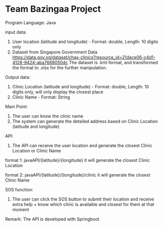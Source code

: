# Team Bazingaa Project

Program Language: 
Java

input data: 
1. User location (latitude and longitude) - Format: double, Length: 10 digits only
2. Dataset from Singapore Government Data
https://data.gov.sg/dataset/chas-clinics?resource_id=21dace06-c4d1-4128-9424-aba7668050dc
The dataset is .kml format, and transformed the format to .xlsx for the further manipulation.

Output data:
1. Clinic Location (latitude and longitude) - Format: double, Length: 10 digits only, will only display the closest place
2. Clinic Name - Format: String

Main Point:
1. The user can know the clinic name
2. The system can generate the detailed address based on Clinic Location (latitude and longitude)

API:
1. The API can receive the user location and generate the closest Clinic Location or Clinic Name

format 1: javaAPI/{latitude}/{longitude}
it will generate the closest Clinic Location

format 2: javaAPI/{latitude}/{longitude}/clinic
it will generate the closest Clinic Name

SOS function:
1. The user can click the SOS button to submit their location and receive extra help + know which clinic is available and closest for them at that moment

Remark:
The API is developed with Springboot
